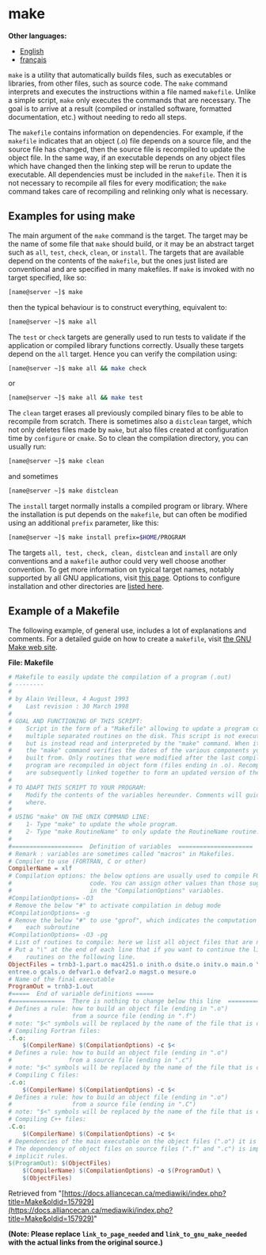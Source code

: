 # make

**Other languages:**

*   [English](https://docs.alliancecan.ca/mediawiki/index.php?title=Make&oldid=157929)
*   [français](https://docs.alliancecan.ca/mediawiki/index.php?title=Make&oldid=157929)


`make` is a utility that automatically builds files, such as executables or libraries, from other files, such as source code.  The `make` command interprets and executes the instructions within a file named `makefile`. Unlike a simple script, `make` only executes the commands that are necessary. The goal is to arrive at a result (compiled or installed software, formatted documentation, etc.) without needing to redo all steps.

The `makefile` contains information on dependencies. For example, if the `makefile` indicates that an object (.o) file depends on a source file, and the source file has changed, then the source file is recompiled to update the object file. In the same way, if an executable depends on any object files which have changed then the linking step will be rerun to update the executable. All dependencies must be included in the `makefile`. Then it is not necessary to recompile all files for every modification; the `make` command takes care of recompiling and relinking only what is necessary.


## Examples for using make

The main argument of the `make` command is the target. The target may be the name of some file that `make` should build, or it may be an abstract target such as `all`, `test`, `check`, `clean`, or `install`. The targets that are available depend on the contents of the `makefile`, but the ones just listed are conventional and are specified in many makefiles. If `make` is invoked with no target specified, like so:

```bash
[name@server ~]$ make
```

then the typical behaviour is to construct everything, equivalent to:

```bash
[name@server ~]$ make all
```

The `test` or `check` targets are generally used to run tests to validate if the application or compiled library functions correctly. Usually these targets depend on the `all` target. Hence you can verify the compilation using:

```bash
[name@server ~]$ make all && make check
```

or

```bash
[name@server ~]$ make all && make test
```

The `clean` target erases all previously compiled binary files to be able to recompile from scratch. There is sometimes also a `distclean` target, which not only deletes files made by `make`, but also files created at configuration time by `configure` or `cmake`. So to clean the compilation directory, you can usually run:

```bash
[name@server ~]$ make clean
```

and sometimes

```bash
[name@server ~]$ make distclean
```

The `install` target normally installs a compiled program or library. Where the installation is put depends on the `makefile`, but can often be modified using an additional `prefix` parameter, like this:

```bash
[name@server ~]$ make install prefix=$HOME/PROGRAM
```

The targets `all, test, check, clean, distclean` and `install` are only conventions and a `makefile` author could very well choose another convention. To get more information on typical target names, notably supported by all GNU applications, visit [this page](link_to_page_needed). Options to configure installation and other directories are [listed here](link_to_page_needed).


## Example of a Makefile

The following example, of general use, includes a lot of explanations and comments. For a detailed guide on how to create a `makefile`, visit [the GNU Make web site](link_to_gnu_make_needed).

**File: Makefile**

```makefile
# Makefile to easily update the compilation of a program (.out)
# --------
#
# by Alain Veilleux, 4 August 1993
#    Last revision : 30 March 1998
#
# GOAL AND FUNCTIONING OF THIS SCRIPT:
#    Script in the form of a "Makefile" allowing to update a program containing
#    multiple separated routines on the disk. This script is not executed by itself,
#    but is instead read and interpreted by the "make" command. When it is called,
#    the "make" command verifies the dates of the various components your program is
#    built from. Only routines that were modified after the last compilation of the
#    program are recompiled in object form (files ending in .o). Recompiled .o files
#    are subsequently linked together to form an updated version of the final program.
#
# TO ADAPT THIS SCRIPT TO YOUR PROGRAM:
#    Modify the contents of the variables hereunder. Comments will guide you how and
#    where.
#
# USING "make" ON THE UNIX COMMAND LINE:
#    1- Type "make" to update the whole program.
#    2- Type "make RoutineName" to only update the RoutineName routine.
#
#====================  Definition of variables  =====================
# Remark : variables are sometimes called "macros" in Makefiles.
# Compiler to use (FORTRAN, C or other)
CompilerName = xlf
# Compilation options: the below options are usually used to compile FORTRAN
#                      code. You can assign other values than those suggested
#                      in the "CompilationOptions" variables.
#CompilationOptions= -O3
# Remove the below "#" to activate compilation in debug mode
#CompilationOptions= -g
# Remove the below "#" to use "gprof", which indicates the computation time in
#    each subroutine
#CompilationOptions= -O3 -pg
# List of routines to compile: here we list all object files that are needed.
# Put a "\" at the end of each line that if you want to continue the list of
#    routines on the following line.
ObjectFiles = trnb3-1.part.o mac4251.o inith.o dsite.o initv.o main.o \
entree.o gcals.o defvar1.o defvar2.o magst.o mesure.o
# Name of the final executable
ProgramOut = trnb3-1.out
#=====  End of variable definitions =====
#===============  There is nothing to change below this line  =============
# Defines a rule: how to build an object file (ending in ".o")
#                 from a source file (ending in ".f")
# note: "$<" symbols will be replaced by the name of the file that is compiled
# Compiling Fortran files:
.f.o:
	$(CompilerName) $(CompilationOptions) -c $<
# Defines a rule: how to build an object file (ending in ".o")
#                from a source file (ending in ".c")
# note: "$<" symbols will be replaced by the name of the file that is compiled
# Compiling C files:
.c.o:
	$(CompilerName) $(CompilationOptions) -c $<
# Defines a rule: how to build an object file (ending in ".o")
#                 from a source file (ending in ".C")
# note: "$<" symbols will be replaced by the name of the file that is compiled
# Compiling C++ files:
.C.o:
	$(CompilerName) $(CompilationOptions) -c $<
# Dependencies of the main executable on the object files (".o") it is built from.
# The dependency of object files on source files (".f" and ".c") is implied by the above
# implicit rules.
$(ProgramOut): $(ObjectFiles)
	$(CompilerName) $(CompilationOptions) -o $(ProgramOut) \
	$(ObjectFiles)
```

Retrieved from "[https://docs.alliancecan.ca/mediawiki/index.php?title=Make&oldid=157929](https://docs.alliancecan.ca/mediawiki/index.php?title=Make&oldid=157929)"

**(Note:  Please replace `link_to_page_needed` and `link_to_gnu_make_needed` with the actual links from the original source.)**
